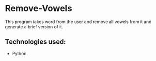 # Remove-Vowels

This program takes word from the user and remove all vowels from it and generate a brief version of it.

## Technologies used:
- Python.
